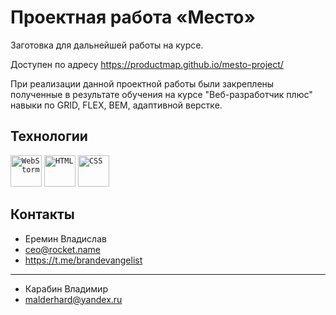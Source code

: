 # Проектная работа «Место»

Заготовка для дальнейшей работы на курсе.

Доступен по адресу https://productmap.github.io/mesto-project/

При реализации данной проектной работы были закреплены полученные в результате обучения на курсе "Веб-разработчик плюс" навыки по GRID, FLEX, BEM, адаптивной верстке.


## Технологии
<div>
	<code><img height="50" src="https://user-images.githubusercontent.com/25181517/192108893-b1eed3c7-b2c4-4e1c-9e9f-c7e83637b33d.png" alt="WebStorm" title="WebStorm" /></code>
	<code><img height="50" src="https://user-images.githubusercontent.com/25181517/192158954-f88b5814-d510-4564-b285-dff7d6400dad.png" alt="HTML" title="HTML" /></code>
	<code><img height="50" src="https://user-images.githubusercontent.com/25181517/183898674-75a4a1b1-f960-4ea9-abcb-637170a00a75.png" alt="CSS" title="CSS" /></code>
</div>

## Контакты

- Еремин Владислав
- ceo@rocket.name
- https://t.me/brandevangelist
_______________________________________________

- Карабин Владимир
- malderhard@yandex.ru
